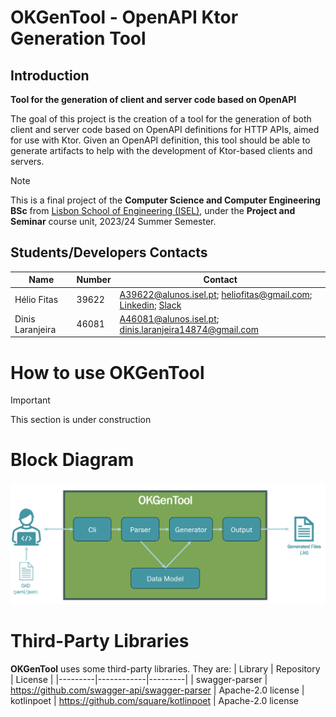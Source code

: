 # OKGenTool - OpenAPI Ktor Generation Tool

## Introduction
**Tool for the generation of client and server code based on OpenAPI**

The goal of this project is the creation of a tool for the generation of both client and server code based on OpenAPI definitions for HTTP APIs, aimed for use with Ktor.
Given an OpenAPI definition, this tool should be able to generate artifacts to help with the development of Ktor-based clients and servers.

> [!NOTE]
This is a final project of the **Computer Science and Computer Engineering BSc** from [Lisbon School of Engineering (ISEL)](http://isel.pt), under the **Project and Seminar** course unit, 2023/24 Summer Semester.

## Students/Developers Contacts

| Name        | Number | Contact     |
| ----------- | ------ | ----------- |
| Hélio Fitas | 39622  | A39622@alunos.isel.pt; heliofitas@gmail.com; [Linkedin](https://www.linkedin.com/in/heliofitas/); [Slack](https://i-on-workspace.slack.com/team/U06N9C4V75W)
| Dinis Laranjeira | 46081 | A46081@alunos.isel.pt; dinis.laranjeira14874@gmail.com |

# How to use OKGenTool
> [!IMPORTANT]
> This section is under construction

# Block Diagram
![OKGenTool Block Diagram](./docs/block_diagram.png)

# Third-Party Libraries
**OKGenTool** uses some third-party libraries. They are:
| Library | Repository | License |
|---------|------------|---------|
| swagger-parser | https://github.com/swagger-api/swagger-parser | Apache-2.0 license
| kotlinpoet | https://github.com/square/kotlinpoet | Apache-2.0 license
